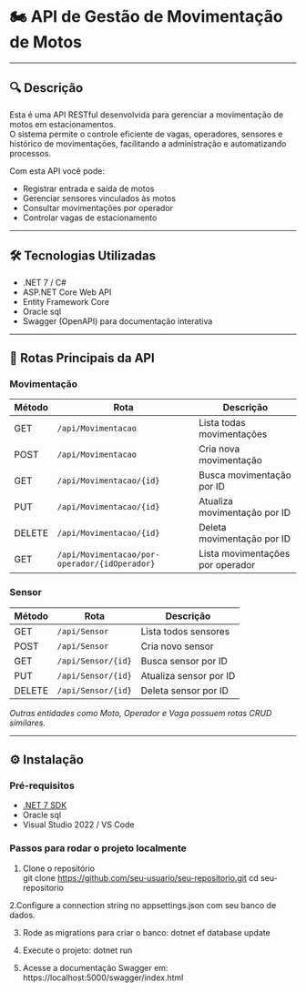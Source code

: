 # 🏍️ API de Gestão de Movimentação de Motos

---

## 🔍 Descrição

Esta é uma API RESTful desenvolvida para gerenciar a movimentação de motos em estacionamentos.  
O sistema permite o controle eficiente de vagas, operadores, sensores e histórico de movimentações, facilitando a administração e automatizando processos.

Com esta API você pode:  
- Registrar entrada e saída de motos  
- Gerenciar sensores vinculados às motos  
- Consultar movimentações por operador  
- Controlar vagas de estacionamento  

---

## 🛠️ Tecnologias Utilizadas

- .NET 7 / C#  
- ASP.NET Core Web API  
- Entity Framework Core  
- Oracle sql
- Swagger (OpenAPI) para documentação interativa  

---

## 🚀 Rotas Principais da API

### Movimentação

| Método | Rota                                         | Descrição                           |
|--------|----------------------------------------------|-----------------------------------|
| GET    | `/api/Movimentacao`                          | Lista todas movimentações          |
| POST   | `/api/Movimentacao`                          | Cria nova movimentação             |
| GET    | `/api/Movimentacao/{id}`                     | Busca movimentação por ID          |
| PUT    | `/api/Movimentacao/{id}`                     | Atualiza movimentação por ID       |
| DELETE | `/api/Movimentacao/{id}`                     | Deleta movimentação por ID         |
| GET    | `/api/Movimentacao/por-operador/{idOperador}` | Lista movimentações por operador   |

### Sensor

| Método | Rota                     | Descrição               |
|--------|--------------------------|-------------------------|
| GET    | `/api/Sensor`            | Lista todos sensores     |
| POST   | `/api/Sensor`            | Cria novo sensor         |
| GET    | `/api/Sensor/{id}`       | Busca sensor por ID      |
| PUT    | `/api/Sensor/{id}`       | Atualiza sensor por ID   |
| DELETE | `/api/Sensor/{id}`       | Deleta sensor por ID     |

*Outras entidades como Moto, Operador e Vaga possuem rotas CRUD similares.*

---

## ⚙️ Instalação

### Pré-requisitos

- [.NET 7 SDK](https://dotnet.microsoft.com/en-us/download/dotnet/7.0)  
- Oracle sql  
- Visual Studio 2022 / VS Code  

### Passos para rodar o projeto localmente

1. Clone o repositório  
git clone https://github.com/seu-usuario/seu-repositorio.git
cd seu-repositorio

2.Configure a connection string no appsettings.json com seu banco de dados.

3. Rode as migrations para criar o banco:
dotnet ef database update

4. Execute o projeto:
dotnet run

5. Acesse a documentação Swagger em:
https://localhost:5000/swagger/index.html
